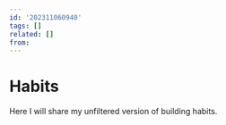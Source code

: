 ```yaml
---
id: '202311060940'
tags: []
related: []
from:
---
```


# Habits 

Here I will share my unfiltered version of building habits. 

